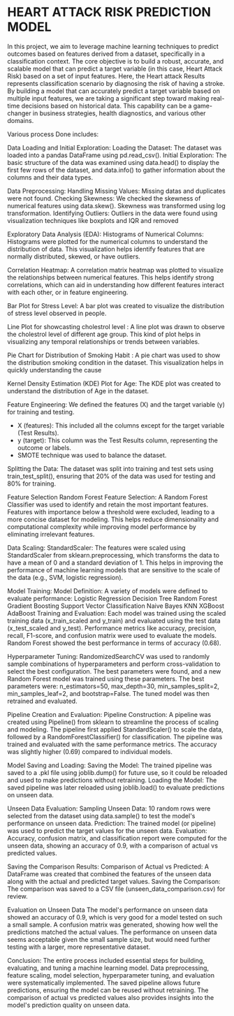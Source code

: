 # HEART ATTACK RISK PREDICTION MODEL

In this project, we aim to leverage machine learning techniques to predict outcomes based on features derived from a dataset, specifically in a classification context. The core objective is to build a robust, accurate, and scalable model that can predict a target variable (in this case, Heart Attack Risk) based on a set of input features. Here, the Heart attack Results represents classification scenario by  diagnosing the risk of having a stroke.
By building a model that can accurately predict a target variable based on multiple input features, we are taking a significant step toward making real-time decisions based on historical data. This capability can be a game-changer in business strategies, health diagnostics, and various other domains.

Various process Done includes: 

Data Loading and Initial Exploration:
Loading the Dataset: The dataset was loaded into a pandas DataFrame using pd.read_csv().
Initial Exploration: The basic structure of the data was examined using data.head() to display the first few rows of the dataset, and data.info() to gather information about the columns and their data types.

Data Preprocessing:
Handling Missing Values: Missing datas and duplicates were not found.
Checking Skewness: We checked the skewness of numerical features using data.skew(). Skewness was transformed using log transformation.
Identifying Outliers:
Outliers in the data were found using visualization techniques like boxplots and IQR and removed

Exploratory Data Analysis (EDA):
Histograms of Numerical Columns: Histograms were plotted for the numerical columns to understand the distribution of data. This visualization helps identify features that are normally distributed, skewed, or have outliers.

Correlation Heatmap: A correlation matrix heatmap was plotted to visualize the relationships between numerical features. This helps identify strong correlations, which can aid in understanding how different features interact with each other, or in feature engineering.

Bar Plot for Stress Level: A bar plot was created to visualize the distribution of stress level observed in people.

Line Plot for showcasting cholestrol level : A line plot was drawn to observe the cholestrol level of different age group.  This kind of plot helps in visualizing any temporal relationships or trends between variables.

Pie Chart for Distribution of Smoking Habit : A pie chart was used to show the distribution smoking condition in the dataset. This visualization helps in quickly understanding the cause

Kernel Density Estimation (KDE) Plot for Age: The KDE plot was created to understand the distribution of Age in the dataset. 

Feature Engineering:
We defined the features (X) and the target variable (y) for training and testing.
- X (features): This included all the columns except for the target variable (Test Results).
- y (target): This column was the Test Results column, representing the outcome or labels.
- SMOTE  technique was used to balance the dataset.

Splitting the Data: 
The dataset was split into training and test sets using train_test_split(), ensuring that 20% of the data was used for testing and 80% for training.

Feature Selection 
Random Forest Feature Selection: A Random Forest Classifier was used to identify and retain the most important features. Features with importance below a threshold were excluded, leading to a more concise dataset for modeling. This helps reduce dimensionality and computational complexity while improving model performance by eliminating irrelevant features.

Data Scaling:
StandardScaler: The features were scaled using StandardScaler from sklearn.preprocessing, which transforms the data to have a mean of 0 and a standard deviation of 1. This helps in improving the performance of machine learning models that are sensitive to the scale of the data (e.g., SVM, logistic regression).

Model Training:
Model Definition: A variety of models were defined to evaluate performance:
Logistic Regression
Decision Tree
Random Forest
Gradient Boosting
Support Vector Classification
Naive Bayes
KNN
XGBoost
AdaBoost
Training and Evaluation: Each model was trained using the scaled training data (x_train_scaled and y_train) and evaluated using the test data (x_test_scaled and y_test).
Performance metrics like accuracy, precision, recall, F1-score, and confusion matrix were used to evaluate the models.
Random Forest showed the best performance in terms of accuracy (0.68).

Hyperparameter Tuning:
RandomizedSearchCV was used to randomly sample combinations of hyperparameters and perform cross-validation to select the best configuration. The best parameters were found, and a new Random Forest model was trained using these parameters.
The best parameters were: n_estimators=50, max_depth=30, min_samples_split=2, min_samples_leaf=2, and bootstrap=False.
The tuned model was then retrained and evaluated.

Pipeline Creation and Evaluation:
Pipeline Construction: A pipeline was created using Pipeline() from sklearn to streamline the process of scaling and modeling.
The pipeline first applied StandardScaler() to scale the data, followed by a RandomForestClassifier() for classification.
The pipeline was trained and evaluated with the same performance metrics. The accuracy was slightly higher (0.69) compared to individual models.

Model Saving and Loading:
Saving the Model: The trained pipeline was saved to a .pkl file using joblib.dump() for future use, so it could be reloaded and used to make predictions without retraining.
Loading the Model: The saved pipeline was later reloaded using joblib.load() to evaluate predictions on unseen data.

Unseen Data Evaluation:
Sampling Unseen Data: 10 random rows were selected from the dataset using data.sample() to test the model's performance on unseen data.
Prediction: The trained model (or pipeline) was used to predict the target values for the unseen data.
Evaluation: Accuracy, confusion matrix, and classification report were computed for the unseen data, showing an accuracy of 0.9, with a comparison of actual vs predicted values.

Saving the Comparison Results:
Comparison of Actual vs Predicted: A DataFrame was created that combined the features of the unseen data along with the actual and predicted target values.
Saving the Comparison: The comparison was saved to a CSV file (unseen_data_comparison.csv) for review.

Evaluation on Unseen Data
The model's performance on unseen data showed an accuracy of 0.9, which is very good for a model tested on such a small sample. A confusion matrix was generated, showing how well the predictions matched the actual values. The performance on unseen data seems acceptable given the small sample size, but would need further testing with a larger, more representative dataset.

Conclusion:
The entire process included essential steps for building, evaluating, and tuning a machine learning model. Data preprocessing, feature scaling, model selection, hyperparameter tuning, and evaluation were systematically implemented. The saved pipeline allows future predictions, ensuring the model can be reused without retraining. The comparison of actual vs predicted values also provides insights into the model's prediction quality on unseen data.
